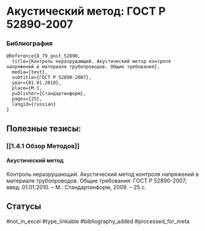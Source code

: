 # Акустический метод: ГОСТ Р 52890-2007

### Библиография
```
@Reference{8_79_gost_52890,
  title={Контроль неразрушающий. Акустический метод контроля напряжений в материале трубопроводов. Общие требования},
  media={text},
  subtitle={ГОСТ Р 52890-2007},
  year={01.01.2010},
  place={M.},
  publisher={Стандартинформ},
  pages={25},
  langid={russian}
}
```

## Полезные тезисы:
### [[1.4.1 Обзор Методов]]
#### Акустический метод
Контроль неразрушающий. Акустический метод контроля напряжений в материале трубопроводов. Общие требования: ГОСТ Р 52890-2007; введ. 01.01.2010. – М.: Стандартинформ, 2009. – 25 с.

## Статусы
#not_in_excel 
#type_linkable 
#bibliography_added
#processed_for_meta
